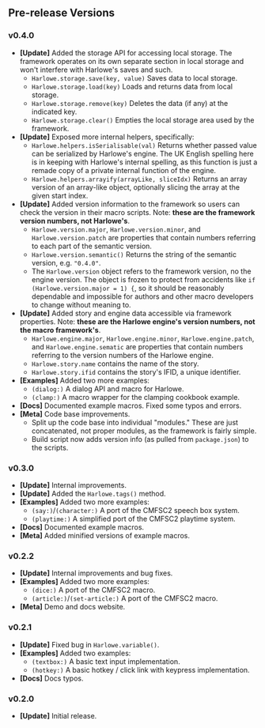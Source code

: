## Pre-release Versions

### v0.4.0

- **[Update]** Added the storage API for accessing local storage. The framework operates on its own separate section in local storage and won't interfere with Harlowe's saves and such.
  - `Harlowe.storage.save(key, value)` Saves data to local storage.
  - `Harlowe.storage.load(key)` Loads and returns data from local storage.
  - `Harlowe.storage.remove(key)` Deletes the data (if any) at the indicated key.
  - `Harlowe.storage.clear()` Empties the local storage area used by the framework.
- **[Update]** Exposed more internal helpers, specifically:
  - `Harlowe.helpers.isSerialisable(val)` Returns whether passed value can be serialized by Harlowe's engine. The UK English spelling here is in keeping with Harlowe's internal spelling, as this function is just a remade copy of a private internal function of the engine.
  - `Harlowe.helpers.arrayify(arrayLike, sliceIdx)` Returns an array version of an array-like object, optionally slicing the array at the given start index.
- **[Update]** Added version information to the framework so users can check the version in their macro scripts. Note: **these are the framework version numbers, not Harlowe's**.
  - `Harlowe.version.major`, `Harlowe.version.minor`, and `Harlowe.version.patch` are properties that contain numbers referring to each part of the semantic version.
  - `Harlowe.version.semantic()` Returns the string of the semantic version, e.g. `"0.4.0"`.
  - The `Harlowe.version` object refers to the framework version, no the engine version. The object is frozen to protect from accidents like `if (Harlowe.version.major = 1) {`,  so it should be reasonably dependable and impossible for authors and other macro developers to change without meaning to.
- **[Update]** Added story and engine data accessible via framework properties. Note: **these are the Harlowe engine's version numbers, not the macro framework's**.
  - `Harlowe.engine.major`, `Harlowe.engine.minor`, `Harlowe.engine.patch`, and `Harlowe.engine.sematic` are properties that contain numbers referring to the version numbers of the Harlowe engine.
  - `Harlowe.story.name` contains the name of the story.
  - `Harlowe.story.ifid` contains the story's IFID, a unique identifier.
- **[Examples]** Added two more examples:
  - `(dialog:)` A dialog API and macro for Harlowe.
  - `(clamp:)` A macro wrapper for the clamping cookbook example.
- **[Docs]** Documented example macros. Fixed some typos and errors.
- **[Meta]** Code base improvements.
  - Split up the code base into individual "modules." These are just concatenated, not proper modules, as the framework is fairly simple.
  - Build script now adds version info (as pulled from `package.json`) to the scripts.

### v0.3.0

- **[Update]** Internal improvements.
- **[Update]** Added the `Harlowe.tags()` method.
- **[Examples]** Added two more examples:
  - `(say:)`/`(character:)` A port of the CMFSC2 speech box system.
  - `(playtime:)` A simplified port of the CMFSC2 playtime system.
- **[Docs]** Documented example macros.
- **[Meta]** Added minified versions of example macros.

### v0.2.2

- **[Update]** Internal improvements and bug fixes.
- **[Examples]** Added two more examples:
  - `(dice:)` A port of the CMFSC2 macro.
  - `(article:)`/`(set-article:)` A port of the CMFSC2 macro.
- **[Meta]** Demo and docs website.

### v0.2.1

- **[Update]** Fixed bug in `Harlowe.variable()`.
- **[Examples]** Added two examples:
  - `(textbox:)` A basic text input implementation.
  - `(hotkey:)` A basic hotkey / click link with keypress implementation.
- **[Docs]** Docs typos.

### v0.2.0 

- **[Update]** Initial release.

